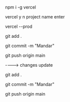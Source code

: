  npm i -g vercel 

 vercel 
 y
 n 
 project name
 enter


vercel --prod


git add .

git commit -m "Mandar"

git push origin main

----> changes update


git add .

git commit -m "Mandar"

git push origin main
